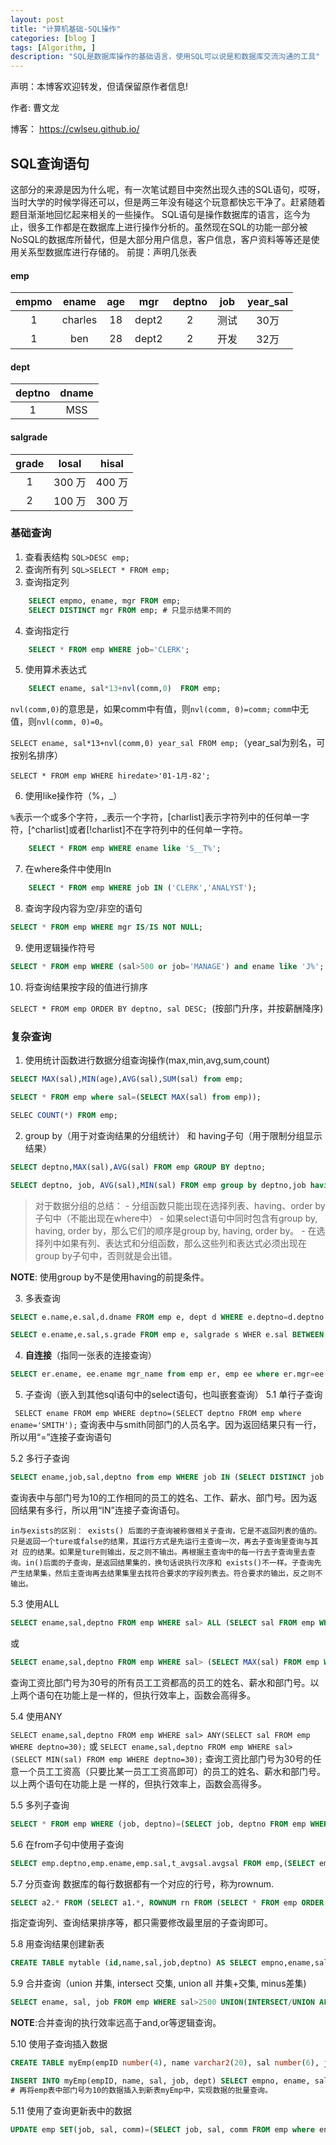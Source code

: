 ```yaml
---
layout: post
title: "计算机基础-SQL操作"
categories: [blog ]
tags: [Algorithm, ]
description: "SQL是数据库操作的基础语言，使用SQL可以说是和数据库交流沟通的工具"
---
```


 声明：本博客欢迎转发，但请保留原作者信息!
 
 作者: 曹文龙
 
 博客： <https://cwlseu.github.io/>

## SQL查询语句
这部分的来源是因为什么呢，有一次笔试题目中突然出现久违的SQL语句，哎呀，当时大学的时候学得还可以，但是两三年没有碰这个玩意都快忘干净了。赶紧随着题目渐渐地回忆起来相关的一些操作。
SQL语句是操作数据库的语言，迄今为止，很多工作都是在数据库上进行操作分析的。虽然现在SQL的功能一部分被NoSQL的数据库所替代，但是大部分用户信息，客户信息，客户资料等等还是使用关系型数据库进行存储的。
前提：声明几张表

#### emp

|empmo| ename|age| mgr|deptno| job | year_sal|
|:---:|:---:|:---:|:---:|:---:|:---:|:---:|
|1| charles | 18 | dept2 |2 | 测试 | 30万|
|1| ben | 28 | dept2 |2 | 开发 | 32万|

#### dept

|deptno | dname|
|:---:|:---:|
|1 | MSS |

#### salgrade 

|grade |losal |hisal|
|:---:|:---:|:---:|
|1 | 300 万| 400 万 |
|2 | 100 万| 300 万 |

### 基础查询

1. 查看表结构  `SQL>DESC emp;` 
2. 查询所有列
    `SQL>SELECT * FROM emp;`
3. 查询指定列

```sql
    SELECT empmo, ename, mgr FROM emp;
    SELECT DISTINCT mgr FROM emp; # 只显示结果不同的
```
4. 查询指定行

```sql
    SELECT * FROM emp WHERE job='CLERK';
```
5. 使用算术表达式

```sql
    SELECT ename, sal*13+nvl(comm,0)  FROM emp; 
```

`nvl(comm,0)`的意思是，如果comm中有值，则`nvl(comm, 0)=comm;`  `comm`中无值，则`nvl(comm, 0)=0`。

`SELECT ename, sal*13+nvl(comm,0) year_sal FROM emp;`（year_sal为别名，可按别名排序）

`SELECT * FROM emp WHERE hiredate>'01-1月-82';` 

6. 使用like操作符（%，_）

`%`表示一个或多个字符，_表示一个字符，[charlist]表示字符列中的任何单一字符，[^charlist]或者[!charlist]不在字符列中的任何单一字符。

```sql
    SELECT * FROM emp WHERE ename like 'S__T%';
```

7. 在where条件中使用In

```sql
    SELECT * FROM emp WHERE job IN ('CLERK','ANALYST');
```

8. 查询字段内容为空/非空的语句

```sql
SELECT * FROM emp WHERE mgr IS/IS NOT NULL; 
```
9. 使用逻辑操作符号

```sql
SELECT * FROM emp WHERE (sal>500 or job='MANAGE') and ename like 'J%';
```
10. 将查询结果按字段的值进行排序

`SELECT * FROM emp ORDER BY deptno, sal DESC; `(按部门升序，并按薪酬降序)

### 复杂查询

1. 使用统计函数进行数据分组查询操作(max,min,avg,sum,count)

```sql
SELECT MAX(sal),MIN(age),AVG(sal),SUM(sal) from emp;

SELECT * FROM emp where sal=(SELECT MAX(sal) from emp));

SELEC COUNT(*) FROM emp;
```

2. group by（用于对查询结果的分组统计） 和 having子句（用于限制分组显示结果）

```sql
SELECT deptno,MAX(sal),AVG(sal) FROM emp GROUP BY deptno;

SELECT deptno, job, AVG(sal),MIN(sal) FROM emp group by deptno,job having AVG(sal)<2000;
```

>   对于数据分组的总结：
    - 分组函数只能出现在选择列表、having、order by子句中（不能出现在where中）
    - 如果select语句中同时包含有group by, having, order by，那么它们的顺序是group by, having, order by。
    - 在选择列中如果有列、表达式和分组函数，那么这些列和表达式必须出现在group by子句中，否则就是会出错。

**NOTE**: 使用group by不是使用having的前提条件。

3. 多表查询

```sql
SELECT e.name,e.sal,d.dname FROM emp e, dept d WHERE e.deptno=d.deptno order by d.deptno;

SELECT e.ename,e.sal,s.grade FROM emp e, salgrade s WHER e.sal BETWEEN s.losal AND s.hisal;
```

4. **自连接**（指同一张表的连接查询）

```sql
SELECT er.ename, ee.ename mgr_name from emp er, emp ee where er.mgr=ee.empno;
```

5. 子查询（嵌入到其他sql语句中的select语句，也叫嵌套查询）
5.1 单行子查询

` SELECT ename FROM emp WHERE deptno=(SELECT deptno FROM emp where ename='SMITH');`
查询表中与smith同部门的人员名字。因为返回结果只有一行，所以用“=”连接子查询语句

5.2 多行子查询

```sql
SELECT ename,job,sal,deptno from emp WHERE job IN (SELECT DISTINCT job FROM emp WHERE deptno=10);
```

查询表中与部门号为10的工作相同的员工的姓名、工作、薪水、部门号。因为返回结果有多行，所以用“IN”连接子查询语句。

    in与exists的区别： exists() 后面的子查询被称做相关子查询，它是不返回列表的值的。只是返回一个ture或false的结果，其运行方式是先运行主查询一次，再去子查询里查询与其对 应的结果。如果是ture则输出，反之则不输出。再根据主查询中的每一行去子查询里去查询。in()后面的子查询，是返回结果集的，换句话说执行次序和 exists()不一样。子查询先产生结果集，然后主查询再去结果集里去找符合要求的字段列表去。符合要求的输出，反之则不输出。

5.3 使用ALL

```sql
SELECT ename,sal,deptno FROM emp WHERE sal> ALL (SELECT sal FROM emp WHERE deptno=30);
```

或 

```sql
SELECT ename,sal,deptno FROM emp WHERE sal> (SELECT MAX(sal) FROM emp WHERE deptno=30);
```

查询工资比部门号为30号的所有员工工资都高的员工的姓名、薪水和部门号。以上两个语句在功能上是一样的，但执行效率上，函数会高得多。

5.4 使用ANY

`SELECT ename,sal,deptno FROM emp WHERE sal> ANY(SELECT sal FROM emp WHERE deptno=30);` 
或 
`SELECT ename,sal,deptno FROM emp WHERE sal> (SELECT MIN(sal) FROM emp WHERE deptno=30);`
查询工资比部门号为30号的任意一个员工工资高（只要比某一员工工资高即可）的员工的姓名、薪水和部门号。以上两个语句在功能上是 一样的，但执行效率上，函数会高得多。

5.5 多列子查询

```sql
SELECT * FROM emp WHERE (job, deptno)=(SELECT job, deptno FROM emp WHERE ename='SMITH');
```

5.6 在from子句中使用子查询

```sql
SELECT emp.deptno,emp.ename,emp.sal,t_avgsal.avgsal FROM emp,(SELECT emp.deptno,avg(emp.sal) avgsal FROM emp GROUP BY emp.deptno) t_avgsal where emp.deptno=t_avgsal.deptno AND emp.sal>t_avgsal.avgsal ORDER BY emp.deptno;
```
5.7 分页查询
数据库的每行数据都有一个对应的行号，称为rownum.

```sql
SELECT a2.* FROM (SELECT a1.*, ROWNUM rn FROM (SELECT * FROM emp ORDER BY sal) a1 WHERE ROWNUM<=10) a2 WHERE rn>=6;
```

指定查询列、查询结果排序等，都只需要修改最里层的子查询即可。

5.8 用查询结果创建新表

```sql
CREATE TABLE mytable (id,name,sal,job,deptno) AS SELECT empno,ename,sal,job,deptno FROM emp;
```

5.9 合并查询（union 并集, intersect 交集, union all 并集+交集, minus差集)

```sql
SELECT ename, sal, job FROM emp WHERE sal>2500 UNION(INTERSECT/UNION ALL/MINUS) SELECT ename, sal, job FROM emp WHERE job='MANAGER';
```

**NOTE**:合并查询的执行效率远高于and,or等逻辑查询。

5.10 使用子查询插入数据

```sql
CREATE TABLE myEmp(empID number(4), name varchar2(20), sal number(6), job varchar2(10), dept number(2)); ##先建一张空表；

INSERT INTO myEmp(empID, name, sal, job, dept) SELECT empno, ename, sal, job, deptno FROM emp WHERE deptno=10;
# 再将emp表中部门号为10的数据插入到新表myEmp中，实现数据的批量查询。
```
5.11 使用了查询更新表中的数据

```sql
UPDATE emp SET(job, sal, comm)=(SELECT job, sal, comm FROM emp where ename='SMITH') WHERE ename='SCOTT';
```
